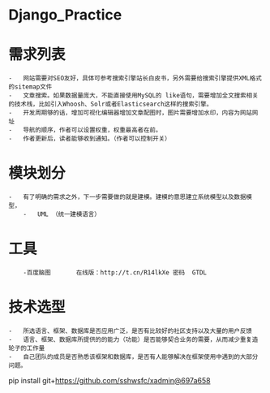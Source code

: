 # Django_Practice
# 需求列表
    -   网站需要对SEO友好，具体可参考搜索引擎站长白皮书，另外需要给搜索引擎提供XML格式的sitemap文件
    -   文章搜索。如果数据量庞大，不能直接使用MySQL的 like语句，需要增加全文搜索相关的技术栈，比如引入Whoosh、Solr或者Elasticsearch这样的搜索引擎。
    -   开发周期够的话，增加可视化编辑器增加文章配图时，图片需要增加水印，内容为网站网址
    -   导航的顺序，作者可以设置权重，权重最高者在前。
    -   作者更新后，读者能够收到通知。（作者可以控制开关）
    
#   模块划分
    -   有了明确的需求之外，下一步需要做的就是建模。建模的意思建立系统模型以及数据模型，
        -   UML （统一建模语言）
        


#   工具
        -百度脑图       在线版：http://t.cn/R14lkXe 密码  GTDL
        
    
    
#   技术选型
    -   所选语言、框架、数据库是否应用广泛，是否有比较好的社区支持以及大量的用户反馈
    -   语言、框架、数据库所提供的的能力（功能）是否能够契合业务的需要，从而减少重复造轮子的工作量
    -   自己团队的成员是否熟悉该框架和数据库，是否有人能够解决在框架使用中遇到的大部分问题。
        
        
        
        
pip install git+https://github.com/sshwsfc/xadmin@697a658
        
        
        
        
        
        
        
        
        
        
        
        
        
        
        
